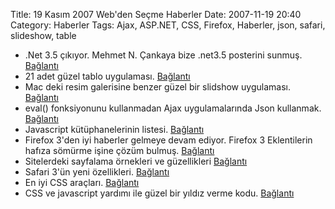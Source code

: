 Title: 19 Kasım 2007 Web&#039;den Seçme Haberler
Date: 2007-11-19 20:40
Category: Haberler
Tags: Ajax, ASP.NET, CSS, Firefox, Haberler, json, safari, slideshow, table

-   .Net 3.5 çıkıyor. Mehmet N. Çankaya bize .net3.5 posterini sunmuş.
    [Bağlantı][]
-   21 adet güzel tablo uygulaması. [Bağlantı][1]
-   Mac deki resim galerisine benzer güzel bir slidshow uygulaması.
    [Bağlantı][2]
-   eval() fonksiyonunu kullanmadan Ajax uygulamalarında Json kullanmak.
    [Bağlantı][3]
-   Javascript kütüphanelerinin listesi. [Bağlantı][4]
-   Firefox 3'den iyi haberler gelmeye devam ediyor. Firefox 3
    Eklentilerin hafıza sömürme işine çözüm bulmuş. [Bağlantı][5]
-   Sitelerdeki sayfalama örnekleri ve güzellikleri [Bağlantı][6]
-   Safari 3'ün yeni özellikleri. [Bağlantı][7]
-   En iyi CSS araçları. [Bağlantı][8]
-   CSS ve javascript yardımı ile güzel bir yıldız verme kodu.
    [Bağlantı][9]

</p>

  [Bağlantı]: http://www.nuricankaya.com/default.asp?gunluk_id=237
    ".net3.5 posteri"
  [1]: http://www.noupe.com/javascript/21-fresh-ajax-css-tables.html
    "Süzülebilir tablolar"
  [2]: http://mediaeventservices.com/blog/2007/11/15/ajax-image-gallery-powered-by-slideflow-like-cover-flow/
    "Slideshow"
  [3]: http://www.ajaxonomy.com/2007/json/using-json-in-ajax-with-out-using-eval/
    "ajax -json"
  [4]: http://technotarget.com/ajax-dhtml-and-javascript-libraries/
    "javascript kütüphaneleri"
  [5]: http://blog.wired.com/monkeybites/2007/11/firefox-3-add-o.html
    "Firefox 3 Beta "
  [6]: http://www.smashingmagazine.com/2007/11/16/pagination-gallery-examples-and-good-practices/
    "sayfalama"
  [7]: http://webkit.org/blog/122/webkit-3-10-new-things/ "Bağlantı"
  [8]: http://techmagazine.ws/best-css-tools/ "çevirimiçi araçlar"
  [9]: http://www.nickstakenburg.com/projects/starbox/ "5 yıldız"
